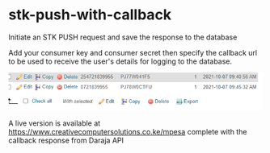 # stk-push-with-callback


Initiate an STK PUSH request and save the response to the database


Add your consumer key and consumer secret then specify the callback url to be used to receive the user's details for logging to the database.


![Alt text](images/mpesa_call_back.PNG?raw=true "MPESA STKPUSH Callback Database Output")


A live version is available at https://www.creativecomputersolutions.co.ke/mpesa complete with the callback response from Daraja API

